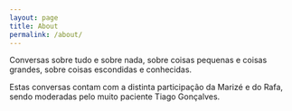 ```yaml
---
layout: page
title: About
permalink: /about/
---
```



Conversas sobre tudo e sobre nada, sobre coisas pequenas e coisas grandes, sobre coisas escondidas e conhecidas.

Estas conversas contam com a distinta participação da Marizé e do Rafa, sendo moderadas pelo muito paciente Tiago Gonçalves.
